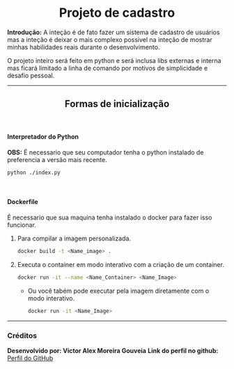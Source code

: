 <center><h1>Projeto de cadastro</h1></center>

**Introdução:** A inteção é de fato fazer um sistema de cadastro de usuários mas a inteção é deixar o mais complexo possivel na inteção de mostrar minhas habilidades reais durante o desenvolvimento. 

O projeto inteiro será feito em python e será inclusa libs externas e interna mas ficará limitado a linha de comando por motivos de simplicidade e desafio pessoal.

___

<center><h2>Formas de inicialização</h2></center>
<br>

#### Interpretador do Python
**OBS:** É necessario que seu computador tenha o python instalado de preferencia a versão mais recente.

```bash
python ./index.py
```
<br>

#### Dockerfile
É necessario que sua maquina tenha instalado o docker para fazer isso funcionar.

1) Para compilar a imagem personalizada.
    ```bash
    docker build -t <Name_image> .
    ```

2) Executa o container em modo interativo com a criação de um container.
    ```bash
    docker run -it --name <Name_Container> <Name_Image>
    ```
    - Ou você tabém pode executar pela imagem diretamente com o modo interativo.
        ```bash
        docker run -it <Name_Image>
        ```
___
### Créditos
**Desenvolvido por: Victor Alex Moreira Gouveia**
**Link do perfil no github:** [Perfil do GitHub](https://github.com/VictorAlexMoreiraGouveiaEtec24034/DS)